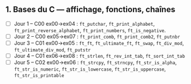 ## 1. **Bases du C — affichage, fonctions, chaînes**

* [ ] Jour 1 – C00 ex00→ex04 : `ft_putchar`, `ft_print_alphabet`, `ft_print_reverse_alphabet`, `ft_print_numbers`, `ft_is_negative`.
* [ ] Jour 2 – C00 ex05→ex07 : `ft_print_comb`, `ft_print_comb2`, `ft_putnbr`
* [ ] Jour 3 – C01 ex00→ex05 : `ft_ft`, `ft_ultimate_ft`, `ft_swap`, `ft_div_mod`, `ft_ultimate_div_mod`, `ft_putstr`
* [ ] Jour 4 – C01 ex06→ex08 : `ft_strlen`, `ft_rev_int_tab`, `ft_sort_int_tab`
* [ ] Jour 5 – C02 ex00→ex06 : `ft_strcpy`, `ft_strncpy`, `ft_str_is_alpha`, `ft_str_is_numeric`, `ft_str_is_lowercase`, `ft_str_is_uppercase`, `ft_str_is_printable`
